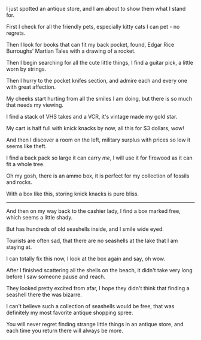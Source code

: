 I just spotted an antique store,
and I am about to show them what I stand for.

First I check for all the friendly pets,
especially kitty cats I can pet - no regrets.

Then I look for books that can fit my back pocket,
found, Edgar Rice Burroughs' Martian Tales with a drawing of a rocket.

Then I begin searching for all the cute little things,
I find a guitar pick, a little worn by strings.

Then I hurry to the pocket knifes section,
and admire each and every one with great affection.

My cheeks start hurting from all the smiles I am doing,
but there is so much that needs my viewing.

I find a stack of VHS takes and a VCR,
it's vintage made my gold star.

My cart is half full with knick knacks by now,
all this for $3 dollars, wow!

And then I discover a room on the left,
military surplus with prices so low it seems like theft.

I find a back pack so large it can carry _me_,
I will use it for firewood as it can fit a whole tree.

Oh my gosh, there is an ammo box,
it is perfect for my collection of fossils and rocks.

With a box like this,
storing knick knacks is pure bliss.

---

And then on my way back to the cashier lady,
I find a box marked free, which seems a little shady.

But has hundreds of old seashells inside,
and I smile wide eyed.

Tourists are often sad,
that there are no seashells at the lake that I am staying at.

I can totally fix this now,
I look at the box again and say, oh wow.

After I finished scattering all the shells on the beach,
it didn't take very long before I saw someone pause and reach.

They looked pretty excited from afar,
I hope they didn't think that finding a seashell there the was bizarre.

I can't believe such a collection of seashells would be free,
that was definitely my most favorite antique shopping spree.

You will never regret finding strange little things in an antique store,
and each time you return there will always be more.
